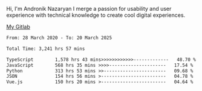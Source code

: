 Hi, I'm Andronik Nazaryan
I merge a passion for usability and user experience with technical knowledge to create cool digital experiences.

[My Gitlab](https://gitlab.com/anridev24)

<!--START_SECTION:waka-->

```txt
From: 28 March 2020 - To: 20 March 2025

Total Time: 3,241 hrs 57 mins

TypeScript        1,578 hrs 43 mins>>>>>>>>>>>>-------------   48.70 %
JavaScript        568 hrs 35 mins >>>>---------------------   17.54 %
Python            313 hrs 53 mins >>-----------------------   09.68 %
JSON              154 hrs 56 mins >------------------------   04.78 %
Vue.js            150 hrs 20 mins >------------------------   04.64 %
```

<!--END_SECTION:waka-->
